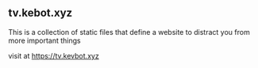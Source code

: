 ## tv.kebot.xyz

This is a collection of static files that define a website to distract you from more important things

visit at https://tv.kevbot.xyz
